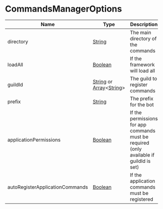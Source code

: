 # CommandsManagerOptions

| Name                            | Type                                                                                                                                                                                                                                                                                    | Description                                                                             |
| ------------------------------- | --------------------------------------------------------------------------------------------------------------------------------------------------------------------------------------------------------------------------------------------------------------------------------------- | --------------------------------------------------------------------------------------- |
| directory                       | [String](https://developer.mozilla.org/docs/Web/JavaScript/Reference/Global_Objects/String)                                                                                                                                                                                             | The main directory of the commands                                                      |
| loadAll                         | [Boolean](https://developer.mozilla.org/docs/Web/JavaScript/Reference/Global_Objects/Boolean)                                                                                                                                                                                           | If the framework will load all                                                          |
| guildId                         | [String](https://developer.mozilla.org/docs/Web/JavaScript/Reference/Global_Objects/String) or [Array](hthttps://developer.mozilla.org/docs/Web/JavaScript/Reference/Global_Objects/Array)<[String](https://developer.mozilla.org/docs/Web/JavaScript/Reference/Global_Objects/String)> | The guild to register commands                                                          |
| prefix                          | [String](https://developer.mozilla.org/docs/Web/JavaScript/Reference/Global_Objects/String)                                                                                                                                                                                             | The prefix for the bot                                                                  |
| applicationPermissions          | [Boolean](https://developer.mozilla.org/docs/Web/JavaScript/Reference/Global_Objects/Boolean)                                                                                                                                                                                           | If the permissions for app commands must be required (only available if guildId is set) |
| autoRegisterApplicationCommands | [Boolean](https://developer.mozilla.org/docs/Web/JavaScript/Reference/Global_Objects/Boolean)                                                                                                                                                                                           | If the application commands must be registered                                          |
